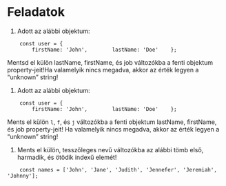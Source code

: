 # **Feladatok**

1. Adott az alábbi objektum:

```
    const user = {
        firstName: 'John',        lastName: 'Doe'    };
```

Mentsd el külön lastName, firstName, és job változókba a fenti objektum property-jeit!Ha valamelyik nincs megadva, akkor az érték legyen a “unknown” string!

1. Adott az alábbi objektum:

```
    const user = {
        firstName: 'John',        lastName: 'Doe'    };
```

Ments el külön `l`, `f`, és `j` változókba a fenti objektum lastName, firstName, és job property-jeit! Ha valamelyik nincs megadva, akkor az érték legyen a “unknown” string!

1. Ments el külön, tesszőleges nevű változókba az alábbi tömb első, harmadik, és ötödik indexű elemét!

```
    const names = ['John', 'Jane', 'Judith', 'Jennefer', 'Jeremiah', 'Johnny'];
```